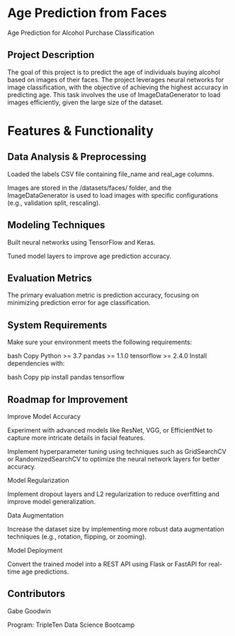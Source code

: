 # Age Prediction from Faces
Age Prediction for Alcohol Purchase Classification

## Project Description
The goal of this project is to predict the age of individuals buying alcohol based on images of their faces. The project leverages neural networks for image classification, with the objective of achieving the highest accuracy in predicting age. This task involves the use of ImageDataGenerator to load images efficiently, given the large size of the dataset.

# Features & Functionality
## Data Analysis & Preprocessing

Loaded the labels CSV file containing file_name and real_age columns.

Images are stored in the /datasets/faces/ folder, and the ImageDataGenerator is used to load images with specific configurations (e.g., validation split, rescaling).

## Modeling Techniques

Built neural networks using TensorFlow and Keras.

Tuned model layers to improve age prediction accuracy.

## Evaluation Metrics

The primary evaluation metric is prediction accuracy, focusing on minimizing prediction error for age classification.

## System Requirements
Make sure your environment meets the following requirements:

bash
Copy
Python >= 3.7
pandas >= 1.1.0
tensorflow >= 2.4.0
Install dependencies with:

bash
Copy
pip install pandas tensorflow

## Roadmap for Improvement

Improve Model Accuracy

Experiment with advanced models like ResNet, VGG, or EfficientNet to capture more intricate details in facial features.

Implement hyperparameter tuning using techniques such as GridSearchCV or RandomizedSearchCV to optimize the neural network layers for better accuracy.

Model Regularization

Implement dropout layers and L2 regularization to reduce overfitting and improve model generalization.

Data Augmentation

Increase the dataset size by implementing more robust data augmentation techniques (e.g., rotation, flipping, or zooming).

Model Deployment

Convert the trained model into a REST API using Flask or FastAPI for real-time age predictions.

## Contributors

Gabe Goodwin

Program: TripleTen Data Science Bootcamp
